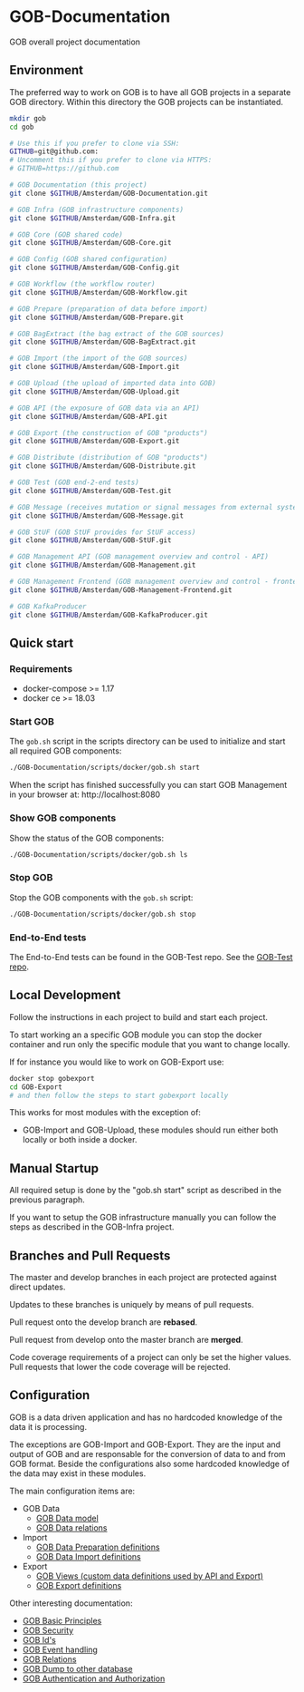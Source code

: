 # GOB-Documentation

GOB overall project documentation

## Environment

The preferred way to work on GOB is to have all GOB projects in a separate GOB directory.
Within this directory the GOB projects can be instantiated.

```bash
mkdir gob
cd gob

# Use this if you prefer to clone via SSH:
GITHUB=git@github.com:
# Uncomment this if you prefer to clone via HTTPS:
# GITHUB=https://github.com

# GOB Documentation (this project)
git clone $GITHUB/Amsterdam/GOB-Documentation.git

# GOB Infra (GOB infrastructure components)
git clone $GITHUB/Amsterdam/GOB-Infra.git

# GOB Core (GOB shared code)
git clone $GITHUB/Amsterdam/GOB-Core.git

# GOB Config (GOB shared configuration)
git clone $GITHUB/Amsterdam/GOB-Config.git

# GOB Workflow (the workflow router)
git clone $GITHUB/Amsterdam/GOB-Workflow.git

# GOB Prepare (preparation of data before import)
git clone $GITHUB/Amsterdam/GOB-Prepare.git

# GOB BagExtract (the bag extract of the GOB sources)
git clone $GITHUB/Amsterdam/GOB-BagExtract.git

# GOB Import (the import of the GOB sources)
git clone $GITHUB/Amsterdam/GOB-Import.git

# GOB Upload (the upload of imported data into GOB)
git clone $GITHUB/Amsterdam/GOB-Upload.git

# GOB API (the exposure of GOB data via an API)
git clone $GITHUB/Amsterdam/GOB-API.git

# GOB Export (the construction of GOB "products")
git clone $GITHUB/Amsterdam/GOB-Export.git

# GOB Distribute (distribution of GOB "products")
git clone $GITHUB/Amsterdam/GOB-Distribute.git

# GOB Test (GOB end-2-end tests)
git clone $GITHUB/Amsterdam/GOB-Test.git

# GOB Message (receives mutation or signal messages from external systems)
git clone $GITHUB/Amsterdam/GOB-Message.git

# GOB StUF (GOB StUF provides for StUF access)
git clone $GITHUB/Amsterdam/GOB-StUF.git

# GOB Management API (GOB management overview and control - API)
git clone $GITHUB/Amsterdam/GOB-Management.git

# GOB Management Frontend (GOB management overview and control - frontend)
git clone $GITHUB/Amsterdam/GOB-Management-Frontend.git

# GOB KafkaProducer
git clone $GITHUB/Amsterdam/GOB-KafkaProducer.git

```

## Quick start

### Requirements

* docker-compose >= 1.17
* docker ce >= 18.03

### Start GOB

The `gob.sh` script in the scripts directory can be used to initialize and start all required GOB components:

```bash
./GOB-Documentation/scripts/docker/gob.sh start
```

When the script has finished successfully you can start GOB Management in your browser at: http://localhost:8080

### Show GOB components

Show the status of the GOB components:

```bash
./GOB-Documentation/scripts/docker/gob.sh ls
```

### Stop GOB

Stop the GOB components with the `gob.sh` script:

```bash
./GOB-Documentation/scripts/docker/gob.sh stop
```

### End-to-End tests

The End-to-End tests can be found in the GOB-Test repo. See the [GOB-Test repo](https://github.com/Amsterdam/GOB-Test).

## Local Development

Follow the instructions in each project to build and start each project.

To start working an a specific GOB module you can stop the docker container and
run only the specific module that you want to change locally.

If for instance you would like to work on GOB-Export use:

```bash
docker stop gobexport
cd GOB-Export
# and then follow the steps to start gobexport locally


```

This works for most modules with the exception of:
- GOB-Import and GOB-Upload, these modules should run either both locally or both inside a docker.

## Manual Startup

All required setup is done by the "gob.sh start" script as described in the previous paragraph.

If you want to setup the GOB infrastructure manually you can follow the steps as described in the GOB-Infra project.

## Branches and Pull Requests

The master and develop branches in each project are protected against direct updates.

Updates to these branches is uniquely by means of pull requests.

Pull request onto the develop branch are **rebased**.

Pull request from develop onto the master branch are **merged**.

Code coverage requirements of a project can only be set the higher values.
Pull requests that lower the code coverage will be rejected.

## Configuration

GOB is a data driven application and has no hardcoded knowledge of the data it is processing.

The exceptions are GOB-Import and GOB-Export.
They are the input and output of GOB and are responsable for the conversion of data to and from GOB format.
Beside the configurations also some hardcoded knowledge of the data may exist in these modules.

The main configuration items are:

- GOB Data
  - [GOB Data model](https://github.com/Amsterdam/GOB-Core/blob/master/gobcore/model/gobmodel.json)
  - [GOB Data relations](https://github.com/Amsterdam/GOB-Core/blob/master/gobcore/sources/gobsources.json)
- Import
  - [GOB Data Preparation definitions](https://github.com/Amsterdam/GOB-Prepare/tree/develop/src/data)
  - [GOB Data Import definitions](https://github.com/Amsterdam/GOB-Config/tree/master/gobconfig/import_/data)
- Export
  - [GOB Views (custom data definitions used by API and Export)](https://github.com/Amsterdam/GOB-Core/blob/master/gobcore/views)
  - [GOB Export definitions](https://github.com/Amsterdam/GOB-Export/tree/develop/src/gobexport/exporter/config)

Other interesting documentation:

- [GOB Basic Principles](https://github.com/Amsterdam/GOB-Documentation/blob/master/docs/basic_principles.md)
- [GOB Security](https://github.com/Amsterdam/GOB-Documentation/blob/master/docs/security.md)
- [GOB Id's](https://github.com/Amsterdam/GOB-Core/blob/master/gobcore/model/README.md)
- [GOB Event handling](https://github.com/Amsterdam/GOB-Upload/blob/develop/src/gobupload/storage/README.md)
- [GOB Relations](https://github.com/Amsterdam/GOB-Upload/blob/develop/src/gobupload/relate/README.md)
- [GOB Dump to other database](https://github.com/Amsterdam/GOB-API/tree/develop/src/gobapi/dump)
- [GOB Authentication and Authorization](https://github.com/Amsterdam/GOB-API/blob/develop/src/gobapi/auth/README.md)

